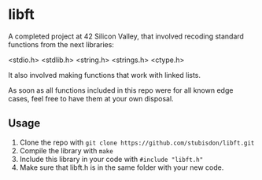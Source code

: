 # libft

A completed project at 42 Silicon Valley, that involved recoding standard functions from the next libraries:

<stdio.h>
<stdlib.h>
<string.h>
<strings.h>
<ctype.h>

It also involved making functions that work with linked lists.

As soon as all functions included in this repo were for all known edge cases, feel free to have them at your own disposal.

## Usage

1. Clone the repo with `git clone https://github.com/stubisdon/libft.git`
2. Compile the library with `make`
3. Include this library in your code with `#include "libft.h"`
4. Make sure that libft.h is in the same folder with your new code.

